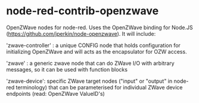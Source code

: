 node-red-contrib-openzwave
==========================

OpenZWave nodes for node-red. Uses the OpenZWave binding for Node.JS (https://github.com/jperkin/node-openzwave). It will include:

'zwave-controller' : a unique CONFIG node that holds configuration for initializing OpenZWave and will acts as the encapsulator for OZW access.

'zwave' : a generic zwave node that can do ZWave I/O with arbitrary messages, so it can be used with function blocks

'zwave-device': specific ZWave target nodes ("input" or "output" in node-red terminology) that can be parameterised for individual ZWave device endpoints (read: OpenZWave ValueID's)


